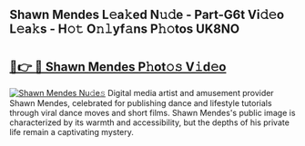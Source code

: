 ## Shawn Mendes L𝚎a𝚔ed N𝚞𝚍e - Part-G6t Vi𝚍𝚎o L𝚎a𝚔s - H𝚘𝚝 O𝚗𝚕yf𝚊ns P𝚑𝚘tos UK8NO

# <h2><a href="http://kf7rp7q.oniu.top/?m=Shawn+Mendes">🔗👉 🔴 Shawn Mendes P𝚑ot𝚘𝚜 V𝚒d𝚎o</a></h2>

[![Shawn Mendes Nu𝚍e𝚜](https://i.imgur.com/0qMVB7G.gif)](http://kf7rp7q.oniu.top/?m=Shawn+Mendes)
Digital media artist and amusement provider Shawn Mendes, celebrated for publishing dance and lifestyle tutorials through viral dance moves and short films. Shawn Mendes's public image is characterized by its warmth and accessibility, but the depths of his private life remain a captivating mystery.  
